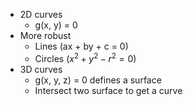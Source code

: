 - 2D curves
	- g(x, y) = 0
- More robust
	- Lines (ax + by + c = 0)
	- Circles ($x^2 + y^2 - r^2 = 0$)
- 3D curves
	- g(x, y, z) = 0 defines a surface
	- Intersect two surface to get a curve